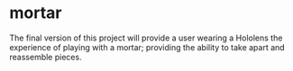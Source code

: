 # mortar
The final version of this project will provide a user wearing a Hololens the experience of playing with a mortar; providing the ability to take apart and reassemble pieces. 
